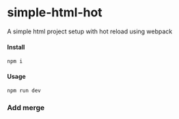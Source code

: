 # simple-html-hot
A simple html project setup with hot reload using webpack 
#### Install
```
npm i
```
#### Usage
```
npm run dev
```
### Add merge
